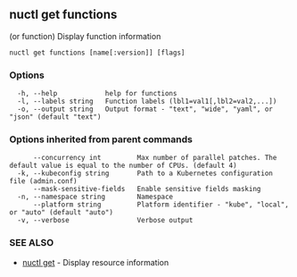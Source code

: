 ## nuctl get functions

(or function) Display function information

```
nuctl get functions [name[:version]] [flags]
```

### Options

```
  -h, --help            help for functions
  -l, --labels string   Function labels (lbl1=val1[,lbl2=val2,...])
  -o, --output string   Output format - "text", "wide", "yaml", or "json" (default "text")
```

### Options inherited from parent commands

```
      --concurrency int         Max number of parallel patches. The default value is equal to the number of CPUs. (default 4)
  -k, --kubeconfig string       Path to a Kubernetes configuration file (admin.conf)
      --mask-sensitive-fields   Enable sensitive fields masking
  -n, --namespace string        Namespace
      --platform string         Platform identifier - "kube", "local", or "auto" (default "auto")
  -v, --verbose                 Verbose output
```

### SEE ALSO

* [nuctl get](nuctl_get.md)	 - Display resource information

